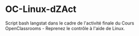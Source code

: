 # OC-Linux-dZAct 

Script bash langstat dans le cadre de l'activité finale du Cours OpenClassrooms - Reprenez le contrôle à l'aide de Linux. 
